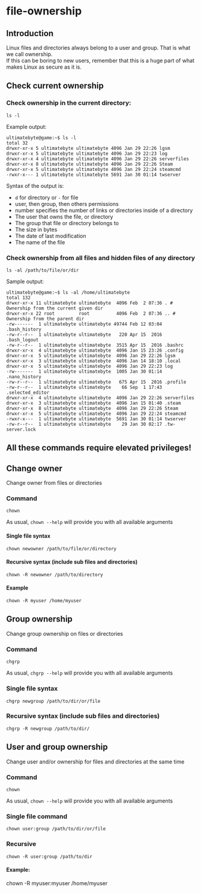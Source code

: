 # file-ownership

## Introduction

Linux files and directories always belong to a user and group. That is what we call ownership.  
If this can be boring to new users, remember that this is a huge part of what makes Linux as secure as it is.

## Check current ownership

### Check ownership in the current directory:

`ls -l`

Example output:

```text
ultimatebyte@game:~$ ls -l
total 32
drwxr-xr-x 5 ultimatebyte ultimatebyte 4096 Jan 29 22:26 lgsm
drwxr-xr-x 5 ultimatebyte ultimatebyte 4096 Jan 29 22:23 log
drwxr-xr-x 4 ultimatebyte ultimatebyte 4096 Jan 29 22:26 serverfiles
drwxr-xr-x 8 ultimatebyte ultimatebyte 4096 Jan 29 22:26 Steam
drwxr-xr-x 5 ultimatebyte ultimatebyte 4096 Jan 29 22:24 steamcmd
-rwxr-x--- 1 ultimatebyte ultimatebyte 5691 Jan 30 01:14 twserver
```

Syntax of the output is:

* `d` for directory or `-` for file
* user, then group, then others permissions
* number specifies the number of links or directories inside of a directory
* The user that owns the file, or directory
* The group that file or directory belongs to
* The size in bytes
* The date of last modification
* The name of the file

### Check ownership from all files and hidden files of any directory

`ls -al /path/to/file/or/dir`

Sample output:

```text
ultimatebyte@game:~$ ls -al /home/ultimatebyte
total 132
drwxr-xr-x 11 ultimatebyte ultimatebyte  4096 Feb  2 07:36 . # Ownership from the current given dir
drwxr-xr-x 22 root         root          4096 Feb  2 07:36 .. # Ownership from the parent dir
-rw-------  1 ultimatebyte ultimatebyte 49744 Feb 12 03:04 .bash_history
-rw-r--r--  1 ultimatebyte ultimatebyte   220 Apr 15  2016 .bash_logout
-rw-r--r--  1 ultimatebyte ultimatebyte  3515 Apr 15  2016 .bashrc
drwxr-xr-x  4 ultimatebyte ultimatebyte  4096 Jan 15 23:26 .config
drwxr-xr-x  5 ultimatebyte ultimatebyte  4096 Jan 29 22:26 lgsm
drwxr-xr-x  3 ultimatebyte ultimatebyte  4096 Jan 14 18:10 .local
drwxr-xr-x  5 ultimatebyte ultimatebyte  4096 Jan 29 22:23 log
-rw-------  1 ultimatebyte ultimatebyte  1005 Jan 30 01:14 .nano_history
-rw-r--r--  1 ultimatebyte ultimatebyte   675 Apr 15  2016 .profile
-rw-r--r--  1 ultimatebyte ultimatebyte    66 Sep  1 17:43 .selected_editor
drwxr-xr-x  4 ultimatebyte ultimatebyte  4096 Jan 29 22:26 serverfiles
drwxr-xr-x  3 ultimatebyte ultimatebyte  4096 Jan 15 01:40 .steam
drwxr-xr-x  8 ultimatebyte ultimatebyte  4096 Jan 29 22:26 Steam
drwxr-xr-x  5 ultimatebyte ultimatebyte  4096 Jan 29 22:24 steamcmd
-rwxr-x---  1 ultimatebyte ultimatebyte  5691 Jan 30 01:14 twserver
-rw-r--r--  1 ultimatebyte ultimatebyte    29 Jan 30 02:17 .tw-server.lock
```

## All these commands require elevated privileges!

## Change owner

Change owner from files or directories

### Command

`chown`

As usual, `chown --help` will provide you with all available arguments

#### Single file syntax

`chown newowner /path/to/file/or/directory`

#### Recursive syntax \(include sub files and directories\)

`chown -R newowner /path/to/directory`

#### Example

`chown -R myuser /home/myuser`

## Group ownership

Change group ownership on files or directories

### Command

`chgrp`

As usual, `chgrp --help` will provide you with all available arguments

### Single file syntax

`chgrp newgroup /path/to/dir/or/file`

### Recursive syntax \(include sub files and directories\)

`chgrp -R newgroup /path/to/dir/`

## User and group ownership

Change user and/or ownership for files and directories at the same time

### Command

`chown`

As usual, `chown --help` will provide you with all available arguments

### Single file command

`chown user:group /path/to/dir/or/file`

### Recursive

`chown -R user:group /path/to/dir`

#### Example:

chown -R myuser:myuser /home/myuser

